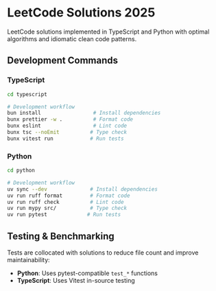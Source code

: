 # LeetCode Solutions 2025

LeetCode solutions implemented in TypeScript and Python with optimal algorithms and idiomatic clean code patterns.

## Development Commands

### TypeScript
```bash
cd typescript

# Development workflow
bun install                 # Install dependencies
bunx prettier -w .          # Format code
bunx eslint                 # Lint code
bunx tsc --noEmit          # Type check
bunx vitest run            # Run tests
```

### Python
```bash
cd python

# Development workflow
uv sync --dev              # Install dependencies
uv run ruff format         # Format code
uv run ruff check          # Lint code
uv run mypy src/           # Type check
uv run pytest             # Run tests
```

## Testing & Benchmarking

Tests are collocated with solutions to reduce file count and improve maintainability:

- **Python**: Uses pytest-compatible `test_*` functions
- **TypeScript**: Uses Vitest in-source testing
